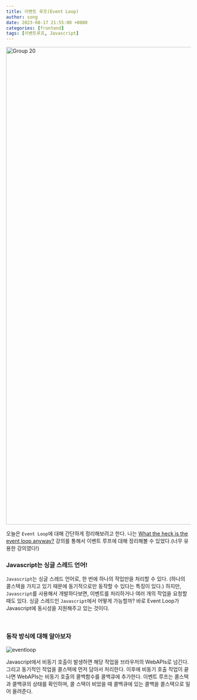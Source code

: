 ```yaml
---
title: 이벤트 루프(Event Loop)
author: song
date: 2023-08-17 21:55:00 +0800
categories: [frontend]
tags: [이벤트루프, Javascript]
---
```


<img width="1299" alt="Group 20" src="https://github.com/shyunju7/shyunju7/assets/38373150/f04cf69a-7627-4883-aa02-0b0431b1829e">

오늘은 `Event Loop`에 대해 간단하게 정리해보려고 한다. 나는 [What the heck is the event loop anyway?](https://www.youtube.com/watch?v=8aGhZQkoFbQ) 강의를 통해서 이벤트 루프에 대해 정리해볼 수 있었다.(너무 유용한 강의였다!)

### Javascript는 싱글 스레드 언어!

`Javascript`는 싱글 스레드 언어로, 한 번에 하나의 작업만을 처리할 수 있다. (하나의 콜스택을 가지고 있기 때문에 동기적으로만 동작할 수 있다는 특징이 있다.) 하지만, `Javascript`를 사용해서 개발하다보면, 이벤트를 처리하거나 여러 개의 작업을 요청할 때도 있다. 싱글 스레드인 `Javascript`에서 어떻게 가능할까? 바로 <span class="highlight-keyword">Event Loop</span>가 Javascript에 동시성을 지원해주고 있는 것이다.

<br/>

### 동작 방식에 대해 알아보자

![eventloop](https://github.com/shyunju7/shyunju7/assets/38373150/797f5328-f0e9-41b6-8b64-c6169316be63)

Javascript에서 비동기 호출이 발생하면 해당 작업을 브라우저의 WebAPIs로 넘긴다. 그리고 동기적인 작업을 콜스택에 먼저 담아서 처리한다. 이후에 비동기 호출 작업이 끝나면 WebAPIs는 비동기 호출의 콜백함수를 콜백큐에 추가한다. 이벤트 루프는 콜스택과 콜백큐의 상태를 확인하며, 콜 스택이 비었을 때 콜백큐에 있는 콜백을 콜스택으로 밀어 올려준다.
